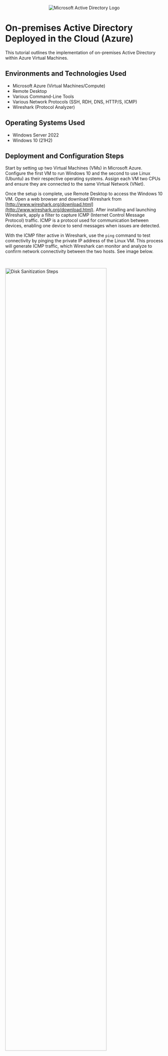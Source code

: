 <p align="center">
<img src="https://i.imgur.com/pU5A58S.png" alt="Microsoft Active Directory Logo"/>
</p>

<h1>On-premises Active Directory Deployed in the Cloud (Azure)</h1>
This tutorial outlines the implementation of on-premises Active Directory within Azure Virtual Machines.<br />

<h2>Environments and Technologies Used</h2>

- Microsoft Azure (Virtual Machines/Compute)
- Remote Desktop
- Various Command-Line Tools
- Various Network Protocols (SSH, RDH, DNS, HTTP/S, ICMP)
- Wireshark (Protocol Analyzer)

<h2>Operating Systems Used </h2>

- Windows Server 2022
- Windows 10 (21H2)

<h2>Deployment and Configuration Steps</h2>

Start by setting up two Virtual Machines (VMs) in Microsoft Azure. Configure the first VM to run Windows 10 and the second to use Linux (Ubuntu) as their respective operating systems. Assign each VM two CPUs and ensure they are connected to the same Virtual Network (VNet). 

Once the setup is complete, use Remote Desktop to access the Windows 10 VM. Open a web browser and download Wireshark from [http://www.wireshark.org/download.html](http://www.wireshark.org/download.html). After installing and launching Wireshark, apply a filter to capture ICMP (Internet Control Message Protocol) traffic. ICMP is a protocol used for communication between devices, enabling one device to send messages when issues are detected. 

With the ICMP filter active in Wireshark, use the `ping` command to test connectivity by pinging the private IP address of the Linux VM. This process will generate ICMP traffic, which Wireshark can monitor and analyze to confirm network connectivity between the two hosts. See image below.
</p>
<br />

<p>
<img src="https://i.ibb.co/YQfbRzR/1.jpg" height="80%" width="80%" alt="Disk Sanitization Steps"/>
</p>
<p>
In the next phase of the lab, we will use the `ping` command with the `-t` option and the private IP address of the Linux Virtual Machine. This will initiate a continuous ping that will run indefinitely until it is manually stopped or a response is received. While the Windows 10 VM is actively pinging the Linux VM, we will switch to the Linux VM and block all ICMP traffic using its firewall. This will involve creating a new Network Security Group for the Linux VM, configured to deny ICMP traffic. Consequently, the Linux VM will stop sending echo replies.
</p>
<br />

<p>
<img src="https://i.ibb.co/GCY0QM9/2.jpg" height="80%" width="80%" alt="Ping Commmand"/>
<img src="https://i.ibb.co/Tc8BHGb/3.jpg" height="80%" width="80%" alt="icmp deny"/>

</p>
<p>
As demonstrated below, disabling incoming ICMP traffic results in the message "Request Timed Out." To re-enable ICMP traffic, adjust the settings in the Linux Network Security Group to allow it. To stop the continuous pings, press `Ctrl+C`.
</p>
<br />
<p>
<img src="https://i.ibb.co/Q8nvKP3/4.jpg" height="80%" width="80%" alt="control c"/>
</p>

<p>
Next, we will configure Wireshark on the Windows 10 VM to filter for SSH (Secure Shell) traffic as we prepare to establish an SSH connection to the Linux VM. Since SSH operates without a graphical interface, it provides direct access to the command line. In the Command Prompt, we will execute the command `ssh username@10.0.0.5`, and Wireshark will begin capturing SSH packets as the connection is established.
</p>
<br />
<p>
<img src="https://i.ibb.co/RBy8sB2/5.jpg" height="80%" width="80%" alt="ssh"/>
</p>

<p>
While monitoring SSH traffic, we will run several Linux commands and examine the corresponding traffic captured in Wireshark.

* Linux Commands
  * id
  * hostname
  * pwd
  * touch 
  * ls
</p>
<br />
<p>
<img src="https://i.ibb.co/X7GwJBV/6.jpg" height="80%" width="80%" alt="commands"/>
</p>

<p>
In Wireshark, we’ll apply a filter for DHCP (Dynamic Host Configuration Protocol), which manages the assignment of network configurations and IP addresses to devices, enabling proper communication. DHCP operates on ports 67 and 68. After applying the DHCP filter, open the command prompt and execute the command `ipconfig /renew`. This command refreshes the device’s network settings by requesting a new IP address.
</p>
<br />
<p>
<img src="https://i.ibb.co/nb2ydmH/7.jpg" height="80%" width="80%" alt="ssh"/>
</p>

<p>
The Domain Name System (DNS) translates human-readable domain names into IP addresses, allowing computers to identify each other on a network. In Wireshark, apply a DNS filter, then open the command line and type `nslookup www.google.com`. This command queries the DNS to obtain the IP address associated with Google.
</p>
<br />
<p>
<img src="https://i.ibb.co/sqskLGt/8.jpg" height="80%" width="80%" alt="dns"/>
</p>

<p>
Finally, we’ll filter for RDP (Remote Desktop Protocol) traffic by using the filter `tcp.port==3389`. This will reveal continuous traffic, as RDP streams real-time data between computers, leading to ongoing network activity as live updates are transmitted.
</p>
<br />
<p>
<img src="https://i.ibb.co/MS5txBN/9.jpg" height="80%" width="80%" alt="ssh"/>
</p>
